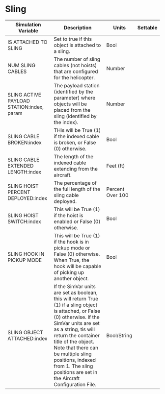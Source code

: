 # Sling

| Simulation Variable | Description | Units | Settable |
| --- | --- | --- | --- |
| IS ATTACHED TO SLING | Set to true if this object is attached to a sling. | Bool |  |
| NUM SLING CABLES | The number of sling cables (not hoists) that are configured for the helicopter. | Number |  |
| SLING ACTIVE PAYLOAD STATION:index, param | The payload station (identified by the parameter) where objects will be placed from the sling (identified by the index). | Number |  |
| SLING CABLE BROKEN:index | THis will be True (1) if the indexed cable is broken, or False (0) otherwise. | Bool |  |
| SLING CABLE EXTENDED LENGTH:index | The length of the indexed cable extending from the aircraft. | Feet (ft) |  |
| SLING HOIST PERCENT DEPLOYED:index | The percentage of the full length of the sling cable deployed. | Percent Over 100 |  |
| SLING HOIST SWITCH:index | This will be True (1) if the hoist is enabled or False (0) otherwise. | Bool |  |
| SLING HOOK IN PICKUP MODE | This will be True (1) if the hook is in pickup mode or False (0) otherwise. When True, the hook will be capable of picking up another object. | Bool |  |
| SLING OBJECT ATTACHED:index | If the SimVar units are set as boolean, this will return True (1) if a sling object is attached, or False (0) otherwise. If the SimVar units are set as a string, tis will return the container title of the object. Note that there can be multiple sling positions, indexed from 1. The sling positions are set in the Aircraft Configuration File. | Bool/String |  |